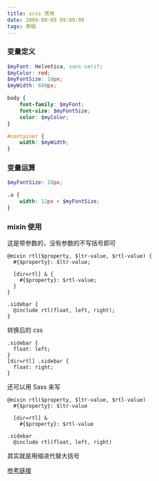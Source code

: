 ```yaml
---
title: scss 常用
date: 2009-09-09 09:09:09
tags: 草稿
---
```


### 变量定义

```scss
$myFont: Helvetica, sans-serif;
$myColor: red;
$myFontSize: 18px;
$myWidth: 680px;

body {
    font-family: $myFont;
    font-size: $myFontSize;
    color: $myColor;
}

#container {
    width: $myWidth;
}
```

### 变量运算

```scss
$myFontSize: 18px;

.a {
    width: 12px + $myFontSize;
}
```

### mixin 使用

这是带参数的，没有参数的不写括号即可

```
@mixin rtl($property, $ltr-value, $rtl-value) {
  #{$property}: $ltr-value;

  [dir=rtl] & {
    #{$property}: $rtl-value;
  }
}

.sidebar {
  @include rtl(float, left, right);
}
```

转换后的 css

```
.sidebar {
  float: left;
}
[dir=rtl] .sidebar {
  float: right;
}
```

还可以用 Sass 来写

```
@mixin rtl($property, $ltr-value, $rtl-value)
  #{$property}: $ltr-value

  [dir=rtl] &
    #{$property}: $rtl-value

.sidebar
  @include rtl(float, left, right)
```

其实就是用缩进代替大括号

[参考链接](https://sass-lang.com/documentation/at-rules/mixin)
